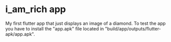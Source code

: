 # i_am_rich app

My first flutter app that just displays an image of a diamond.
To test the app you have to install the "app.apk" file located in  "build/app/outputs/flutter-apk/app.apk".